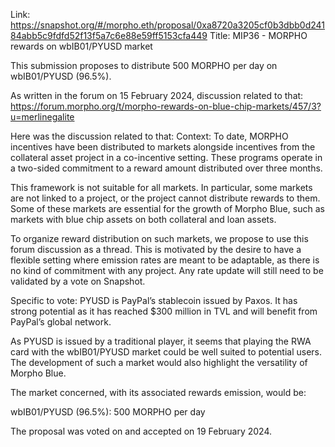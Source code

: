 Link: https://snapshot.org/#/morpho.eth/proposal/0xa8720a3205cf0b3dbb0d24184abb5c9fdfd52f13f5a7c6e88e59ff5153cfa449
Title: MIP36 - MORPHO rewards on wbIB01/PYUSD market

This submission proposes to distribute 500 MORPHO per day on wbIB01/PYUSD (96.5%).

As written in the forum on 15 February 2024, discussion related to that: https://forum.morpho.org/t/morpho-rewards-on-blue-chip-markets/457/3?u=merlinegalite

Here was the discussion related to that:
Context:
To date, MORPHO incentives have been distributed to markets alongside incentives from the collateral asset project in a co-incentive setting. These programs operate in a two-sided commitment to a reward amount distributed over three months.

This framework is not suitable for all markets. In particular, some markets are not linked to a project, or the project cannot distribute rewards to them. Some of these markets are essential for the growth of Morpho Blue, such as markets with blue chip assets on both collateral and loan assets.

To organize reward distribution on such markets, we propose to use this forum discussion as a thread. This is motivated by the desire to have a flexible setting where emission rates are meant to be adaptable, as there is no kind of commitment with any project. Any rate update will still need to be validated by a vote on Snapshot.

Specific to vote:
PYUSD is PayPal’s stablecoin issued by Paxos. It has strong potential as it has reached $300 million in TVL and will benefit from PayPal’s global network.

As PYUSD is issued by a traditional player, it seems that playing the RWA card with the wbIB01/PYUSD market could be well suited to potential users. The development of such a market would also highlight the versatility of Morpho Blue.

The market concerned, with its associated rewards emission, would be:

wbIB01/PYUSD (96.5%): 500 MORPHO per day

The proposal was voted on and accepted on 19 February 2024.